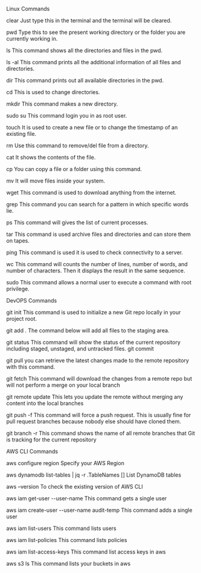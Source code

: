 Linux Commands

clear
Just type this in the terminal and the terminal will be cleared.

pwd
Type this to see the present working directory or the folder you are currently working in.

ls
This command shows all the directories and files in the pwd.

ls -al
This command prints all the additional information of all files and directories.

dir
This command prints out all available directories in the pwd.

cd
This is used to change directories.

mkdir
This command makes a new directory.

sudo su
This command login you in as root user.

touch
It is used to create a new file or to change the timestamp of an existing file.

rm
Use this command to remove/del file from a directory.

cat
It shows the contents of the file.

cp
You can copy a file or a folder using this command.

mv
It will move files inside your system.

wget
This command is used to download anything from the internet.

grep
This command you can search for a pattern in which specific words lie.

ps
This command will gives the list of current processes.

tar
This command is used archive files and directories and can store them on tapes.

ping
This command is used it is used to check connectivity to a server.

wc
This command will counts the number of lines, number of words, and number of characters. Then it displays the result in the same sequence.

sudo
This command allows a normal user to execute a command with root privilege.

DevOPS Commands

git init 
This command is used to initialize a new Git repo locally in your project root.

git add .
The command below will add all files to the staging area.

git status
This command will show the status of the current repository including staged, unstaged, and untracked files.
git commit

git pull
you can retrieve the latest changes made to the remote repository with this command.

git fetch
This command will download the changes from a remote repo but will not perform a merge on your local branch 

git remote update
This lets you update the remote without merging any content into the local branches

git push -f
This command will force a push request. This is usually fine for pull request branches because nobody else should have cloned them.


git branch -r
This command shows the name of all remote branches that Git is tracking for the current repository

AWS CLI Commands 

aws configure region
Specify your AWS Region

aws dynamodb list-tables | jq -r .TableNames []
List DynamoDB tables 

aws –version
To check the existing version of AWS CLI

aws iam get-user --user-name
This command gets a single user

aws iam create-user --user-name audit-temp
This command adds a single user

aws iam list-users
This command lists users

aws iam list-policies
This command lists policies

aws iam list-access-keys
This command list access keys in aws

aws s3 ls
This command lists your buckets in aws









